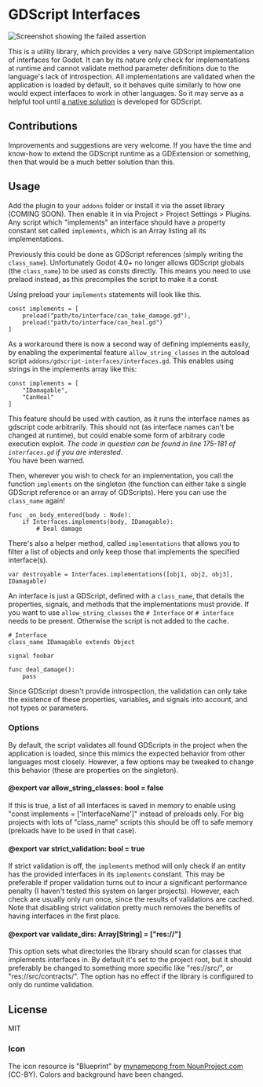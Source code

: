 # GDScript Interfaces

![Screenshot showing the failed assertion](https://raw.githubusercontent.com/nsrosenqvist/gdscript-interfaces/main/showcase/screenshot.png)

This is a utility library, which provides a very naive GDScript implementation of interfaces for Godot. It can by its nature only check for implementations at runtime and cannot validate method parameter definitions due to the language's lack of introspection. All implementations are validated when the application is loaded by default, so it behaves quite similarly to how one would expect interfaces to work in other languages. So it may serve as a helpful tool until [a native solution](https://github.com/godotengine/godot-proposals/issues/4872) is developed for GDScript.

## Contributions

Improvements and suggestions are very welcome. If you have the time and know-how to extend the GDScript runtime as a GDExtension or something, then that would be a much better solution than this.

## Usage


Add the plugin to your `addons` folder or install it via the asset library (COMING SOON). Then enable it in via Project > Project Settings > Plugins.
Any script which "implements" an interface should have a property constant set called `implements`, which is an Array listing all its implementations.

Previously this could be done as GDScript references (simply writing the ``class_name``).
Unfortunately Godot 4.0+ no longer allows GDScript globals (the ``class_name``) to be used as consts directly.
This means you need to use prelaod instead, as this precompiles the script to make it a const.

Using preload your ``implements`` statements will look like this.
```GDScript
const implements = [
	preload("path/to/interface/can_take_damage.gd"),
	preload("path/to/interface/can_heal.gd")
]
```
As a workaround there is now a second way of defining implements easily, by enabling the experimental feature ``allow_string_classes`` in the autoload script `addons/gdscript-interfaces/interfaces.gd`.
This enables using strings in the implements array like this:
```GDScript
const implements = [
	"IDamagable",
	"CanHeal"
]
```
This feature should be used with caution, as it runs the interface names as gdscript code arbitrarily. This should not (as interface names can't be changed at runtime), but could enable some form of arbitrary code execution exploit.
_The code in question can be found in line 175-181 of `interfaces.gd` if you are interested_.
<br>You have been warned.

Then, wherever you wish to check for an implementation, you call the function `implements` on the singleton (the function can either take a single GDScript reference or an array of GDScripts).
Here you can use the ``class_name`` again!

```GDScript
func _on_body_entered(body : Node):
	if Interfaces.implements(body, IDamagable):
		# Deal damage
```

There's also a helper method, called `implementations` that allows you to filter a list of objects and only keep those that implements the specified interface(s).

```GDScript
var destroyable = Interfaces.implementations([obj1, obj2, obj3], IDamagable)
```

An interface is just a GDScript, defined with a `class_name`, that details the properties, signals, and methods that the implementations must provide.
If you want to use ``allow_string_classes`` the ``# Interface`` or ``# interface`` needs to be present. Otherwise the script is not added to the cache.

```GDScript
# Interface
class_name IDamagable extends Object

signal foobar

func deal_damage():
	pass
```

Since GDScript doesn't provide introspection, the validation can only take the existence of these properties, variables, and signals into account, and not types or parameters.

### Options

By default, the script validates all found GDScripts in the project when the application is loaded, since this mimics the expected behavior from other languages most closely. However, a few options may be tweaked to change this behavior (these are properties on the singleton). 

#### @export var allow_string_classes: bool = false

If this is true, a list of all interfaces is saved in memory to enable using "const implements = ['InterfaceName']" instead of preloads only.
For big projects with lots of "class_name" scripts this should be off to safe memory (preloads have to be used in that case).

#### @export var strict_validation: bool = true

If strict validation is off, the `implements` method will only check if an entity has the provided interfaces in its `implements` constant. This may be preferable if proper validation turns out to incur a significant performance penalty (I haven't tested this system on larger projects). However, each check are usually only run once, since the results of validations are cached. Note that disabling strict validation pretty much removes the benefits of having interfaces in the first place.

#### @export var validate_dirs: Array[String] = ["res://"]

This option sets what directories the library should scan for classes that implements interfaces in. By default it's set to the project root, but it should preferably be changed to something more specific like "res://src/", or "res://src/contracts/". The option has no effect if the library is configured to only do runtime validation.


## License

MIT

### Icon

The icon resource is "Blueprint" by [mynamepong from NounProject.com](https://thenounproject.com/icon/blueprint-1966094/) (CC-BY). Colors and background have been changed.
